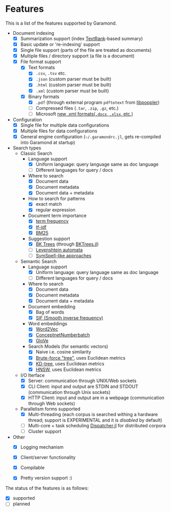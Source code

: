 # Features

This is a list of the features supported by Garamond.

- Document indexing
    - [x] Summarization support (index [TextRank](https://en.wikipedia.org/wiki/Automatic_summarization#Unsupervised_approach:_TextRank)-based summary)
    - [x] Basic update or 're-indexing' support
    - [x] Single file support (parts of the file are treated as documents)
    - [x] Multiple files / directory support (a file is a document)
    - [x] File format support
        - [x] Text formats
            - [x] `.csv`, `.tsv` etc.
            - [x] `.json` (custom parser must be built)
            - [x] `.html` (custom parser must be built)
            - [x] `.xml` (custom parser must be built)
        - [x] Binary formats
            - [x] `.pdf` (through external program `pdftotext` from [libpoppler](https://poppler.freedesktop.org/))
            - [ ] Compressed files (`.tar`, `.zip`, `.gz`, etc.)
            - [ ] Microsoft [new .xml formats(`.docx`, `.xlsx`, etc.)](https://docs.microsoft.com/en-us/office/open-xml/open-xml-sdk)
- Configuration
    - [x] Single file for multiple data configurations
    - [x] Multiple files for data configurations
    - [x] General engine configuration (`~/.garamondrc.jl`, gets re-compiled into Garamond at startup)
- Search types
    - Classic Search
        - Language support
            - [x] Uniform language: query language same as doc language
            - [ ] Different languages for query / docs
        - Where to search
            - [x] Document data
            - [x] Document metadata
            - [x] Document data + metadata
        - How to search for patterns
            - [x] exact match
            - [x] regular expression
        - Document term importance
            - [x] [term frequency](https://en.wikipedia.org/wiki/Tf%E2%80%93idf#Term_frequency_2)
            - [x] [tf-idf](https://en.wikipedia.org/wiki/Tf%E2%80%93idf#Term_frequency%E2%80%93Inverse_document_frequency)
            - [x] [BM25](https://en.wikipedia.org/wiki/Okapi_BM25)
        - Suggestion support
            - [x] [BK Trees](https://en.wikipedia.org/wiki/BK-tree) (through [BKTrees.jl](https://github.com/zgornel/BKTrees.jl))
            - [ ] [Levenshtein automata](https://en.wikipedia.org/wiki/Levenshtein_automaton)
            - [ ] [SymSpell-like approaches](https://github.com/mammothb/symspellpy)
    - Semantic Search
        - Language support
            - [x] Uniform language: query language same as doc language
            - [ ] Different languages for query / docs
        - Where to search
            - [x] Document data
            - [x] Document metadata
            - [x] Document data + metadata
        - Document embedding
            - [x] Bag of words
            - [x] [SIF (Smooth inverse frequency)](https://openreview.net/pdf?id=SyK00v5xx)
        - Word embeddings
            - [x] [Word2Vec](https://en.wikipedia.org/wiki/Word2vec)
            - [x] [ConceptnetNumberbatch](https://github.com/commonsense/conceptnet-numberbatch)
            - [x] [GloVe](https://nlp.stanford.edu/projects/glove/)
        - Search Models (for semantic vectors)
            - [x] Naive i.e. cosine similarity
            - [x] [Brute-force "tree"](https://en.wikipedia.org/wiki/Brute-force_search), uses Euclidean metrics
            - [x] [KD-tree](https://en.wikipedia.org/wiki/K-d_tree), uses Euclidean metrics
            - [x] [HNSW](https://arxiv.org/abs/1603.09320), uses Euclidean metrics
    - I/O Iterface
        - [x] Server: communication through UNIX/Web sockets
        - [x] CLI Client: input and output are STDIN and STDOUT (communication through Unix sockets)
        - [x] HTTP Client: input and output are in a webpage (communication through Web sockets)
    - Parallelism forms supported
        - [x] Multi-threading (each corpus is searched withing a hardware thread; support is EXPERIMENTAL and it is _disabled_ by default)
        - [ ] Multi-core + task scheduling [Dispatcher.jl](https://github.com/invenia/Dispatcher.jl) for distributed corpora
        - [ ] Cluster support
- Other
    - [x] Logging mechanism
    - [x] Client/server functionality
    - [x] Compilable
    - [x] Pretty version support :)


The status of the features is as follows:
- [x] supported
- [ ] planned
